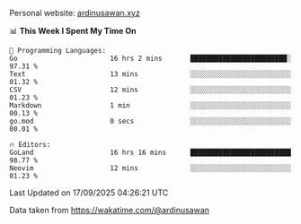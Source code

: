 Personal website: [ardinusawan.xyz](https://ardinusawan.xyz)

<!--START_SECTION:waka-->
📊 **This Week I Spent My Time On** 

```text
💬 Programming Languages: 
Go                       16 hrs 2 mins       ████████████████████████░   97.31 % 
Text                     13 mins             ░░░░░░░░░░░░░░░░░░░░░░░░░   01.32 % 
CSV                      12 mins             ░░░░░░░░░░░░░░░░░░░░░░░░░   01.23 % 
Markdown                 1 min               ░░░░░░░░░░░░░░░░░░░░░░░░░   00.13 % 
go.mod                   0 secs              ░░░░░░░░░░░░░░░░░░░░░░░░░   00.01 % 

🔥 Editors: 
GoLand                   16 hrs 16 mins      █████████████████████████   98.77 % 
Neovim                   12 mins             ░░░░░░░░░░░░░░░░░░░░░░░░░   01.23 % 
```


 Last Updated on 17/09/2025 04:26:21 UTC
<!--END_SECTION:waka-->
Data taken from https://wakatime.com/@ardinusawan
